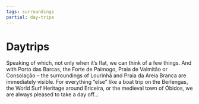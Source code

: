 ```yaml
---
tags: surroundings
partial: day-trips
---
```


# Daytrips

Speaking of which, not only when it’s flat, we can think of a few things. And with Porto das Barcas, the Forte de Paimogo, Praia de Valmitão or Consolação – the surroundings of Lourinhã and Praia da Areia Branca are immediately visible. For everything “else” like a boat trip on the Berlengas, the World Surf Heritage around Ericeira, or the medieval town of Óbidos, we are always pleased to take a day off…
